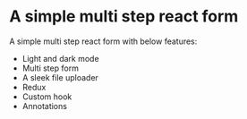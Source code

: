 # A simple multi step react form

A simple multi step react form with below features:

- Light and dark mode
- Multi step form
- A sleek file uploader
- Redux
- Custom hook
- Annotations
